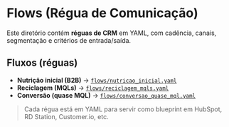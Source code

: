 # Flows (Régua de Comunicação)

Este diretório contém **réguas de CRM** em YAML, com cadência, canais, segmentação e critérios de entrada/saída.

## Fluxos (réguas)
- **Nutrição inicial (B2B)** → [`flows/nutricao_inicial.yaml`](flows/nutricao_inicial.yaml)  
- **Reciclagem (MQLs)** → [`flows/reciclagem_mqls.yaml`](flows/reciclagem_mqls.yaml)  
- **Conversão (quase MQL)** →  [`flows/conversao_quase_mql.yaml`](flows/conversao_quase_mql.yaml)  

> Cada régua está em YAML para servir como blueprint em HubSpot, RD Station, Customer.io, etc.
